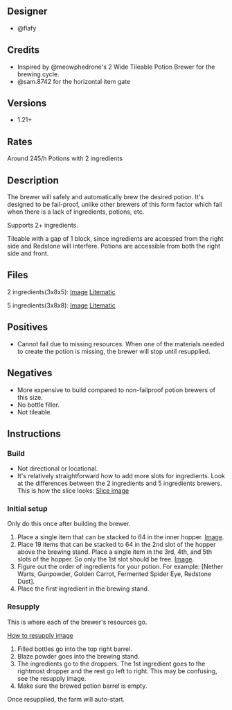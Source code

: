 ## Designer
- @flafy

## Credits
- Inspired by @meowphedrone's 2 Wide Tileable Potion Brewer for the brewing cycle.
- @sam.8742 for the horizontal item gate

## Versions
- 1.21+

## Rates
Around 245/h Potions with 2 ingredients

## Description

The brewer will safely and automatically brew the desired potion. It's designed to be fail-proof, unlike other brewers of this form factor which fail when there is a lack of ingredients, potions, etc.

Supports 2+ ingredients.

Tileable with a gap of 1 block, since ingredients are accessed from the right side and Redstone will interfere. Potions are accessible from both the right side and front. 

## Files

2 ingredients(3x8x5): [Image](https://raw.githubusercontent.com/FlafyDev/mc-farms/refs/heads/main/potion-brewers/safe-potion-brewer/potion-brewer-iso-2.png) [Litematic](https://raw.githubusercontent.com/FlafyDev/mc-farms/refs/heads/main/potion-brewers/safe-potion-brewer/potion-brewer-2.litematic)

5 ingredients(3x8x8): [Image](https://raw.githubusercontent.com/FlafyDev/mc-farms/refs/heads/main/potion-brewers/safe-potion-brewer/potion-brewer-iso-5.png) [Litematic](https://raw.githubusercontent.com/FlafyDev/mc-farms/refs/heads/main/potion-brewers/safe-potion-brewer/potion-brewer-5.litematic)

## Positives

- Cannot fail due to missing resources. When one of the materials needed to create the potion is missing, the brewer will stop until resupplied.

## Negatives

- More expensive to build compared to non-failproof potion brewers of this size.
- No bottle filler.
- Not tileable.

## Instructions

### Build
- Not directional or locational.
- It's relatively straightforward how to add more slots for ingredients. Look at the differences between the 2 ingredients and 5 ingredients brewers. This is how the slice looks: [Slice image](https://raw.githubusercontent.com/FlafyDev/mc-farms/refs/heads/main/potion-brewers/safe-potion-brewer/instructions/slice.png)

### Initial setup
Only do this once after building the brewer.

1. Place a single item that can be stacked to 64 in the inner hopper. [Image](https://raw.githubusercontent.com/FlafyDev/mc-farms/refs/heads/main/potion-brewers/safe-potion-brewer/instructions/inner-hopper.png).
2. Place 19 items that can be stacked to 64 in the 2nd slot of the hopper above the brewing stand. Place a single item in the 3rd, 4th, and 5th slots of the hopper. So only the 1st slot should be free. [Image](https://raw.githubusercontent.com/FlafyDev/mc-farms/refs/heads/main/potion-brewers/safe-potion-brewer/instructions/brewing-stand-hopper.png).
3. Figure out the order of ingredients for your potion. For example: [Nether Warts, Gunpowder, Golden Carrot, Fermented Spider Eye, Redstone Dust].
4. Place the first ingredient in the brewing stand.

### Resupply
This is where each of the brewer's resources go.

[How to resupply image](https://raw.githubusercontent.com/FlafyDev/mc-farms/refs/heads/main/potion-brewers/safe-potion-brewer/instructions/brewer-resupply.png)

1. Filled bottles go into the top right barrel.
2. Blaze powder goes into the brewing stand.
3. The ingredients go to the droppers. The 1st ingredient goes to the rightmost dropper and the rest go left to right. This may be confusing, see the resupply image.
4. Make sure the brewed potion barrel is empty.

Once resupplied, the farm will auto-start.
